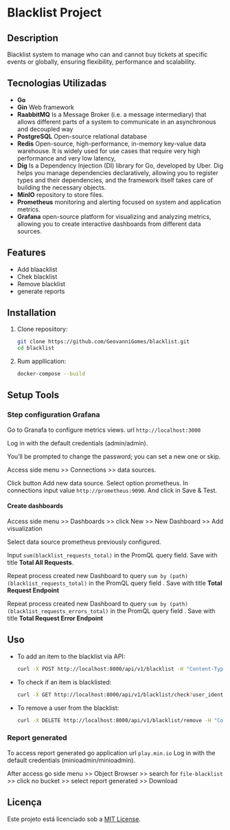 # Blacklist Project

## Description
Blacklist system to manage who can and cannot buy tickets at specific events or globally, ensuring flexibility, performance and scalability.

## Tecnologias Utilizadas
- **Go**
- **Gin** Web framework
- **RaabbitMQ** Is a Message Broker (i.e. a message intermediary) that allows different parts of a system to communicate in an asynchronous and decoupled way
- **PostgreSQL**  Open-source relational database
- **Redis** Open-source, high-performance, in-memory key-value data warehouse. It is widely used for use cases that require very high performance and very low latency,
- **Dig** Is a Dependency Injection (DI) library for Go, developed by Uber. Dig helps you manage dependencies declaratively, allowing you to register types and their dependencies, and the framework itself takes care of building the necessary objects.
- **MinIO** repository to store files.
- **Prometheus** monitoring and alerting focused on system and application metrics.
- **Grafana** open-source platform for visualizing and analyzing metrics, allowing you to create interactive dashboards from different data sources.

## Features
- Add blaacklist
- Chek blacklist
- Remove blacklist
- generate reports 

## Installation
1. Clone reposiitory:
   ```sh
   git clone https://github.com/GeovanniGomes/blacklist.git
   cd blacklist
   ```

2. Rum appllication:
   ```sh
   docker-compose --build
   ```

## Setup Tools 

### Step configuration Grafana
Go to Granafa to configure metrics views. url ```http://localhost:3000```

Log in with the default credentials (admin/admin).

You’ll be prompted to change the password; you can set a new one or skip.

Access side menu >> Connections >> data sources.

Click button Add new data source.
Select option prometheus.  In connections input value ```http://prometheus:9090```. And click in Save & Test. 

#### Create dashboards
Access side menu >>  Dashboards >> click New >> New Dashboard >> Add visualization

Select data source prometheus previously configured.

Input ```sum(blacklist_requests_total)``` in the PromQL query field. Save with title **Total All Requests**.


Repeat process created new Dashboard to query ```sum by (path)(blacklist_requests_total)``` in the PromQL query field . Save with title **Total Request Endpoint**


Repeat process created new Dashboard to query ```sum by (path)(blacklist_requests_errors_total)``` in the PromQL query field . Save with title **Total Request Error Endpoint**

## Uso
- To add an item to the blacklist via API:
  ```sh
  curl -X POST http://localhost:8000/api/v1/blacklist -H "Content-Type: application/json" -d ' {"user_identifier": 11,"event_id": "8a0b0a37-d739-4234-a356-8948e2cf2a57","scope": "global","document": "test","reason": "Fraude detectada"}
  ```

- To check if an item is blacklisted:
  ```sh
  curl -X GET http://localhost:8000/api/v1/blacklist/check?user_identifier=11&event_id=8a0b0a37-d739-4234-a356-8948e2cf2a57
  ```

- To remove a user from the blacklist:
  ```sh
  curl -X DELETE http://localhost:8000/api/v1/blacklist/remove -H "Content-Type: application/json" -d '{"user_identifier": 11,"event_id": "8a0b0a37-d739-4234-a356-8948e2cf2a57"}'
  ```

### Report generated

To access report generated go application  url ```play.min.io```
Log in with the default credentials (minioadmin/minioadmin).

After access go side menu >> Object Browser >> search for ```file-blacklist```  >> click no bucket >> select report generated >> Download

## Licença
Este projeto está licenciado sob a [MIT License](LICENSE).

